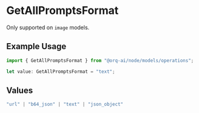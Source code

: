 # GetAllPromptsFormat

Only supported on `image` models.

## Example Usage

```typescript
import { GetAllPromptsFormat } from "@orq-ai/node/models/operations";

let value: GetAllPromptsFormat = "text";
```

## Values

```typescript
"url" | "b64_json" | "text" | "json_object"
```